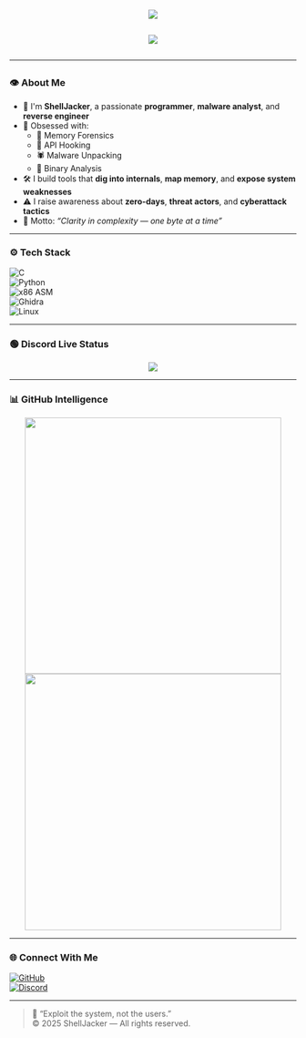 <h1 align="center">
  <img src="https://readme-typing-svg.herokuapp.com?font=Fira+Code&size=30&duration=3000&pause=1000&color=00CFFF&center=true&vCenter=true&width=435&lines=💀+ShellJacker"
</h1>

<p align="center">
  <img src="https://readme-typing-svg.herokuapp.com?font=Fira+Code&size=22&duration=3000&pause=1000&color=00FF00&center=true&vCenter=true&width=450&lines=Malware+Analyst+%7C+Reverse+Engineer;Post+Exploitation+%7C+Coder;Injecting+Shellcode...;Hooking+APIs...;Bypassing+Security..." />
</p>

---

### 👁️ About Me

- 🧠 I'm **ShellJacker**, a passionate **programmer**, **malware analyst**, and **reverse engineer**
- 💾 Obsessed with:
  - 📂 Memory Forensics
  - 🧬 API Hooking
  - 🕷️ Malware Unpacking
  - 🔗 Binary Analysis
- 🛠️ I build tools that **dig into internals**, **map memory**, and **expose system weaknesses**
- ⚠️ I raise awareness about **zero-days**, **threat actors**, and **cyberattack tactics**
- 🔐 Motto: _“Clarity in complexity — one byte at a time”_

---

### ⚙️ Tech Stack

![C](https://img.shields.io/badge/C-Terminal_Green?style=for-the-badge&logo=c&logoColor=00FF00&color=111111)  
![Python](https://img.shields.io/badge/Python-Terminal_Green?style=for-the-badge&logo=python&logoColor=00FF00&color=111111)  
![x86 ASM](https://img.shields.io/badge/x86%2F64%20ASM-Terminal_Green?style=for-the-badge&logoColor=00FF00&color=111111)  
![Ghidra](https://img.shields.io/badge/Ghidra-Terminal_Green?style=for-the-badge&logoColor=00FF00&color=111111)  
![Linux](https://img.shields.io/badge/Linux-Terminal_Green?style=for-the-badge&logo=linux&logoColor=00FF00&color=111111)

---

### 🟢 Discord Live Status

<p align="center">
  <img src="https://lanyard.cnrad.dev/api/1245783823581577358?theme=dark&borderRadius=15px&animated=true&hideDiscrim=false&idleMessage=Injecting+shellcode..." />
</p>

---

### 📊 GitHub Intelligence

<p align="center">
  <img src="https://github-readme-stats.vercel.app/api?username=ShellJacker&show_icons=true&theme=radical" width="450"/>
  <img src="https://github-readme-streak-stats.herokuapp.com?user=ShellJacker&theme=radical" width="450"/>
</p>

---

### 🌐 Connect With Me

[![GitHub](https://img.shields.io/badge/GitHub-Terminal_Green?style=for-the-badge&logo=github&logoColor=00FF00&color=111111)](https://github.com/ShellJacker)  
[![Discord](https://img.shields.io/badge/Discord-ShellJacker%231000-5865F2?style=for-the-badge&logo=discord&logoColor=white)](https://discordapp.com/users/1245783823581577358)

---

> 🧠 “Exploit the system, not the users.”  
> © 2025 ShellJacker — All rights reserved.
